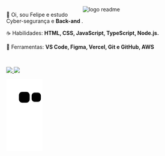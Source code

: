 <img src="https://avatars.githubusercontent.com/u/31746234?s=280&v=4" min-width="300px" max-width="300px" width="300px" align="right" alt="logo readme">

<p align="left"> 
 🖖 Oi, sou Felipe e estudo Cyber-segurança </strong> e <strong> Back-and </strong>.
</p>

<p align="left">
 ☕ Habilidades: <strong> HTML, CSS, JavaScript, TypeScript, Node.js.</strong>
</p>

<p align="left">
  💼 Ferramentas: <strong> VS Code, Figma, Vercel, Git e GitHub, AWS </strong>
</p>


<br>

<p align="left">
  <a href="https://www.instagram.com/404felipe/" alt="Instagram">
    <img src="https://img.shields.io/badge/-Instagram-9fef00?style=for-the-badge&logo=Instagram&logoColor=000000&link=https://www.instagram.com/404felipe"/>
  </a>
  
  <a href="https://www.linkedin.com/in/404felipe" alt="Linkedin">
    <img src="https://img.shields.io/badge/-Linkedin-9fef00?style=for-the-badge&logo=Linkedin&logoColor=000000&link=https://www.linkedin.com/in/404felipe"/>
  </a>
 
 ![Snake animation](https://github.com/404felipe/404felipe/blob/output/github-contribution-grid-snake.svg)
